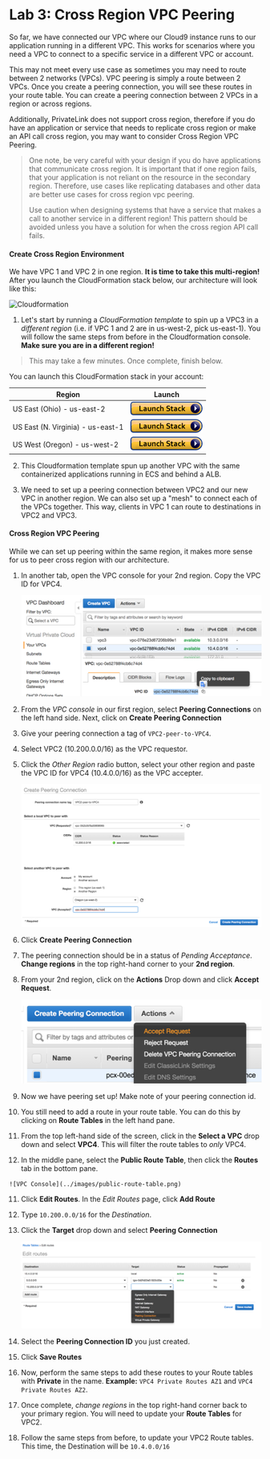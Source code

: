 # Lab 3:  Cross Region VPC Peering

So far, we have connected our VPC where our Cloud9 instance runs to our application running in a different VPC.  This works for scenarios where you need a VPC to connect to a specific service in a different VPC or account. 

This may not meet every use case as sometimes you may need to route between 2 networks (VPCs).  VPC peering is simply a route between 2 VPCs.  Once you create a peering connection, you will see these routes in your route table.  You can create a peering connection between 2 VPCs in a region or across regions.

Additionally, PrivateLink does not support cross region, therefore if you do have an application or service that needs to replicate cross region or make an API call cross region, you may want to consider Cross Region VPC Peering.  

> One note, be very careful with your design if you do have applications that communicate cross region.  It is important that if one region fails, that your application is not reliant on the resource in the secondary region.  Therefore, use cases like replicating databases and other data are better use cases for cross region vpc peering.
> 
> Use caution when designing systems that have a service that makes a call to another service in a different region!  This pattern should be avoided unless you have a solution for when the cross region API call fails.

#### Create Cross Region Environment

We have VPC 1 and VPC 2 in one region.  **It is time to take this multi-region!**  After you launch the CloudFormation stack below, our architecture will look like this:

![Cloudformation](../images/crossregion-cloudformation.png)

1. Let's start by running a *CloudFormation template* to spin up a VPC3 in a *different region* (i.e. if VPC 1 and 2 are in us-west-2, pick us-east-1).  You will follow the same steps from before in the Cloudformation console.  **Make sure you are in a different region!**

> This may take a few minutes.  Once complete, finish below.

You can launch this CloudFormation stack in your account:

Region| Launch
------|-----
| US East (Ohio) - us-east-2 | [![cloudformation-launch-button](../images/cloudformation-launch-stack.png)](https://console.aws.amazon.com/cloudformation/home?region=us-east-2#/stacks/new?stackName=CrossRegion&templateURL=https://s3.amazonaws.com/arc311-crossregion/master.yaml) |
| US East (N. Virginia) - us-east-1 | [![cloudformation-launch-button](../images/cloudformation-launch-stack.png)](https://console.aws.amazon.com/cloudformation/home?region=us-east-1#/stacks/new?stackName=CrossRegion&templateURL=https://s3.amazonaws.com/arc311-crossregion/master.yaml) |
| US West (Oregon) - us-west-2 | [![cloudformation-launch-button](../images/cloudformation-launch-stack.png)](https://console.aws.amazon.com/cloudformation/home?region=us-west-2#/stacks/new?stackName=CrossRegion&templateURL=https://s3.amazonaws.com/arc311-crossregion/master.yaml) |

2.  This Cloudformation template spun up another VPC with the same containerized applications running in ECS and behind a ALB.  

3.  We need to set up a peering connection between VPC2 and our new VPC in another region.  We can also set up a "mesh" to connect each of the VPCs together.  This way, clients in VPC 1 can route to destinations in VPC2 and VPC3.



####  Cross Region VPC Peering

While we can set up peering within the same region, it makes more sense for us to peer cross region with our architecture.

1.  In another tab, open the VPC console for your 2nd region.  Copy the VPC ID for VPC4.

	![VPC Console](../images/vpc-crossregion-console.png)

2. From the *VPC console* in our first region, select **Peering Connections** on the left hand side. Next, click on **Create Peering Connection**

2.  Give your peering connection a tag of `VPC2-peer-to-VPC4`.

3.  Select VPC2 (10.200.0.0/16) as the VPC requestor.  

4. Click the *Other Region* radio button, select your other region and paste the VPC ID for VPC4 (10.4.0.0/16) as the VPC accepter.

	 ![VPC Console](../images/create-peering-connection.png)
	 
5.   Click **Create Peering Connection**

6.  The peering connection should be in a status of *Pending Acceptance*.  **Change regions** in the top right-hand corner to your **2nd region**.

7. From your 2nd region, click on the **Actions** Drop down and click **Accept Request**.

	![VPC Console](../images/accept-request.png)

8. Now we have peering set up!  Make note of your peering connection id.  
9. You still need to add a route in your route table.  You can do this by clicking on **Route Tables** in the left hand pane. 

9. From the top left-hand side of the screen, click in the **Select a VPC** drop down and select **VPC4**.  This will filter the route tables to *only* VPC4.

10.  In the middle pane, select the **Public Route Table**, then click the **Routes** tab in the bottom pane.

	![VPC Console](../images/public-route-table.png)

11. Click **Edit Routes**.  In the *Edit Routes* page, click **Add Route**
12. Type `10.200.0.0/16` for the *Destination*.
13. Click the **Target** drop down and select **Peering Connection**

	![VPC Console](../images/edit-routes.png)
	
14. Select the **Peering Connection ID** you just created.
15. Click **Save Routes**
16. Now, perform the same steps to add these routes to your Route tables with **Private** in the name.  **Example:**  `VPC4 Private Routes AZ1` and `VPC4 Private Routes AZ2`.
17. Once complete, *change regions* in the top right-hand corner back to your primary region.  You will need to update your **Route Tables** for VPC2.
18. Follow the same steps from before, to update your VPC2 Route tables.  This time, the Destination will be `10.4.0.0/16`

